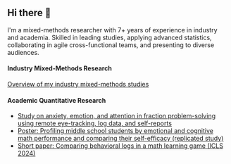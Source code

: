 ## Hi there 👋

I'm a mixed-methods researcher with 7+ years of experience in industry and academia. Skilled in leading studies, applying advanced statistics, collaborating in agile cross-functional teams, and presenting to diverse audiences.

#### Industry Mixed-Methods Research  
[Overview of my industry mixed-methods studies](https://github.com/alvegorova/Mixed_Method_Studies)

#### Academic Quantitative Research  
- [Study on anxiety, emotion, and attention in fraction problem-solving using remote eye-tracking, log data, and self-reports](https://github.com/alvegorova/Eye-Tracking_fractions_study)  
- [Poster: Profiling middle school students by emotional and cognitive math performance and comparing their self-efficacy (replicated study)](https://github.com/alvegorova/MPxMA_clusters_psychonomics_2024)  
- [Short paper: Comparing behavioral logs in a math learning game (ICLS 2024)](https://repository.isls.org/bitstream/1/10647/1/ICLS2024_1163-1166.pdf)

<!--
**alvegorova/alvegorova** is a ✨ _special_ ✨ repository because its `README.md` (this file) appears on your GitHub profile.

Here are some ideas to get you started:

- 🔭 I’m currently working on ...
- 🌱 I’m currently learning ...
- 👯 I’m looking to collaborate on ...
- 🤔 I’m looking for help with ...
- 💬 Ask me about ...
- 📫 How to reach me: ...
- 😄 Pronouns: ...
- ⚡ Fun fact: ...
-->
